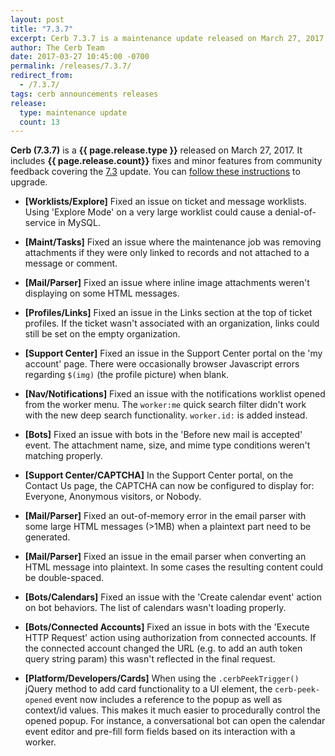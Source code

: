 ```yaml
---
layout: post
title: "7.3.7"
excerpt: Cerb 7.3.7 is a maintenance update released on March 27, 2017 with 13 fixes and minor features from community feedback.
author: The Cerb Team
date: 2017-03-27 10:45:00 -0700
permalink: /releases/7.3.7/
redirect_from:
  - /7.3.7/
tags: cerb announcements releases
release:
  type: maintenance update
  count: 13
---
```


**Cerb (7.3.7)** is a **{{ page.release.type }}** released on March 27, 2017. It includes **{{ page.release.count}}** fixes and minor features from community feedback covering the [7.3](/releases/7.3/) update.  You can [follow these instructions](/docs/upgrading/) to upgrade.

* **[Worklists/Explore]** Fixed an issue on ticket and message worklists. Using 'Explore Mode' on a very large worklist could cause a denial-of-service in MySQL.

* **[Maint/Tasks]** Fixed an issue where the maintenance job was removing attachments if they were only linked to records and not attached to a message or comment.

* **[Mail/Parser]** Fixed an issue where inline image attachments weren't displaying on some HTML messages.

* **[Profiles/Links]** Fixed an issue in the Links section at the top of ticket profiles. If the ticket wasn't associated with an organization, links could still be set on the empty organization.

* **[Support Center]** Fixed an issue in the Support Center portal on the 'my account' page. There were occasionally browser Javascript errors regarding `$(img)` (the profile picture) when blank.

* **[Nav/Notifications]** Fixed an issue with the notifications worklist opened from the worker menu. The `worker:me` quick search filter didn't work with the new deep search functionality. `worker.id:` is added instead.

* **[Bots]** Fixed an issue with bots in the 'Before new mail is accepted' event. The attachment name, size, and mime type conditions weren't matching properly.

* **[Support Center/CAPTCHA]** In the Support Center portal, on the Contact Us page, the CAPTCHA can now be configured to display for: Everyone, Anonymous visitors, or Nobody.

* **[Mail/Parser]** Fixed an out-of-memory error in the email parser with some large HTML messages (>1MB) when a plaintext part need to be generated.

* **[Mail/Parser]** Fixed an issue in the email parser when converting an HTML message into plaintext. In some cases the resulting content could be double-spaced.

* **[Bots/Calendars]** Fixed an issue with the 'Create calendar event' action on bot behaviors. The list of calendars wasn't loading properly.

* **[Bots/Connected Accounts]** Fixed an issue in bots with the 'Execute HTTP Request' action using authorization from connected accounts. If the connected account changed the URL (e.g. to add an auth token query string param) this wasn't reflected in the final request.

* **[Platform/Developers/Cards]** When using the `.cerbPeekTrigger()` jQuery method to add card functionality to a UI element, the `cerb-peek-opened` event now includes a reference to the popup as well as context/id values. This makes it much easier to procedurally control the opened popup.  For instance, a conversational bot can open the calendar event editor and pre-fill form fields based on its interaction with a worker.